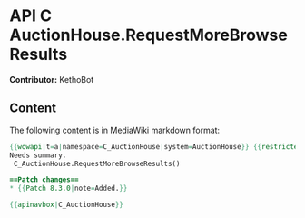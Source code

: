 # API C AuctionHouse.RequestMoreBrowseResults

**Contributor:** KethoBot

## Content

The following content is in MediaWiki markdown format:

```mediawiki
{{wowapi|t=a|namespace=C_AuctionHouse|system=AuctionHouse}} {{restrictedapi|noscript}}
Needs summary.
 C_AuctionHouse.RequestMoreBrowseResults()

==Patch changes==
* {{Patch 8.3.0|note=Added.}}

{{apinavbox|C_AuctionHouse}}
```